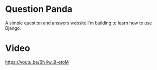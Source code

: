 # Question Panda
A simple question and answers website I'm building to learn how to use Django.

# Video
https://youtu.be/6NKw_8-etoM
